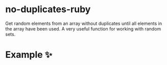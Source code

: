 # no-duplicates-ruby
Get random elements from an array without duplicates until all elements in the array have been used. 
A very useful function for working with random sets.

# Example ✨

 ```ruby
 
 ```
